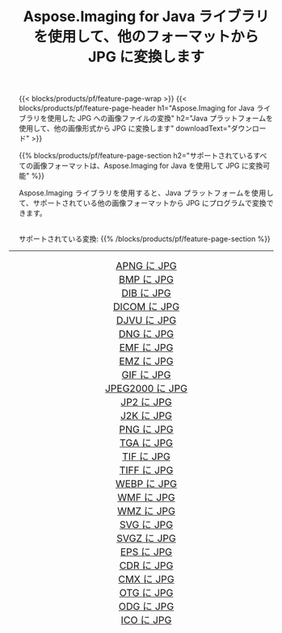 ﻿---
title: Aspose.Imaging for Java ライブラリを使用して、他のフォーマットから JPG に変換します 
weight: 3920
url: /ja/java/conversion/to/jpg 
lang: ja
langdirlevel: 2
locales: zh-hans,ja,it,ru,de,es,fr,nl,id,lt,pl,pt,vi,tr,ko,zh-hant,ar,hi,th,sv,cs,uk,he
description: Aspose.Imaging を使用すると、Java を使用して他のフォーマットから JPG に変換できます。
---

{{< blocks/products/pf/feature-page-wrap >}}
{{< blocks/products/pf/feature-page-header h1="Aspose.Imaging for Java ライブラリを使用した JPG への画像ファイルの変換" h2="Java プラットフォームを使用して、他の画像形式から JPG に変換します" downloadText="ダウンロード" >}}


{{% blocks/products/pf/feature-page-section  h2="サポートされているすべての画像フォーマットは、Aspose.Imaging for Java を使用して JPG に変換可能" %}}
<p align=justify>Aspose.Imaging ライブラリを使用すると、Java プラットフォームを使用して、サポートされている他の画像フォーマットから JPG にプログラムで変換できます。</p>
<br/>
サポートされている変換:
{{% /blocks/products/pf/feature-page-section %}}
<div class="container-fluid productfamilypage bg-gray">
    <div class="convertypes bg-gray agp-content section">
        <div class="container">
		<hr style="margin-left:-20px;"/>
		<div class="row other-converters" style="gap: 10px;font-size: 19px;text-align:center;">
		    <div class='col-md-2 other-converter remove-lp remove-rp'><a href="/imaging/ja/java/conversion/apng-to-jpg" style="padding:15px;">APNG に JPG</a></div>
<div class='col-md-2 other-converter remove-lp remove-rp'><a href="/imaging/ja/java/conversion/bmp-to-jpg" style="padding:15px;">BMP に JPG</a></div>
<div class='col-md-2 other-converter remove-lp remove-rp'><a href="/imaging/ja/java/conversion/dib-to-jpg" style="padding:15px;">DIB に JPG</a></div>
<div class='col-md-2 other-converter remove-lp remove-rp'><a href="/imaging/ja/java/conversion/dicom-to-jpg" style="padding:15px;">DICOM に JPG</a></div>
<div class='col-md-2 other-converter remove-lp remove-rp'><a href="/imaging/ja/java/conversion/djvu-to-jpg" style="padding:15px;">DJVU に JPG</a></div>
<div class='col-md-2 other-converter remove-lp remove-rp'><a href="/imaging/ja/java/conversion/dng-to-jpg" style="padding:15px;">DNG に JPG</a></div>
<div class='col-md-2 other-converter remove-lp remove-rp'><a href="/imaging/ja/java/conversion/emf-to-jpg" style="padding:15px;">EMF に JPG</a></div>
<div class='col-md-2 other-converter remove-lp remove-rp'><a href="/imaging/ja/java/conversion/emz-to-jpg" style="padding:15px;">EMZ に JPG</a></div>
<div class='col-md-2 other-converter remove-lp remove-rp'><a href="/imaging/ja/java/conversion/gif-to-jpg" style="padding:15px;">GIF に JPG</a></div>
<div class='col-md-2 other-converter remove-lp remove-rp'><a href="/imaging/ja/java/conversion/jpeg2000-to-jpg" style="padding:15px;">JPEG2000 に JPG</a></div>
<div class='col-md-2 other-converter remove-lp remove-rp'><a href="/imaging/ja/java/conversion/jp2-to-jpg" style="padding:15px;">JP2 に JPG</a></div>
<div class='col-md-2 other-converter remove-lp remove-rp'><a href="/imaging/ja/java/conversion/j2k-to-jpg" style="padding:15px;">J2K に JPG</a></div>
<div class='col-md-2 other-converter remove-lp remove-rp'><a href="/imaging/ja/java/conversion/png-to-jpg" style="padding:15px;">PNG に JPG</a></div>
<div class='col-md-2 other-converter remove-lp remove-rp'><a href="/imaging/ja/java/conversion/tga-to-jpg" style="padding:15px;">TGA に JPG</a></div>
<div class='col-md-2 other-converter remove-lp remove-rp'><a href="/imaging/ja/java/conversion/tif-to-jpg" style="padding:15px;">TIF に JPG</a></div>
<div class='col-md-2 other-converter remove-lp remove-rp'><a href="/imaging/ja/java/conversion/tiff-to-jpg" style="padding:15px;">TIFF に JPG</a></div>
<div class='col-md-2 other-converter remove-lp remove-rp'><a href="/imaging/ja/java/conversion/webp-to-jpg" style="padding:15px;">WEBP に JPG</a></div>
<div class='col-md-2 other-converter remove-lp remove-rp'><a href="/imaging/ja/java/conversion/wmf-to-jpg" style="padding:15px;">WMF に JPG</a></div>
<div class='col-md-2 other-converter remove-lp remove-rp'><a href="/imaging/ja/java/conversion/wmz-to-jpg" style="padding:15px;">WMZ に JPG</a></div>
<div class='col-md-2 other-converter remove-lp remove-rp'><a href="/imaging/ja/java/conversion/svg-to-jpg" style="padding:15px;">SVG に JPG</a></div>
<div class='col-md-2 other-converter remove-lp remove-rp'><a href="/imaging/ja/java/conversion/svgz-to-jpg" style="padding:15px;">SVGZ に JPG</a></div>
<div class='col-md-2 other-converter remove-lp remove-rp'><a href="/imaging/ja/java/conversion/eps-to-jpg" style="padding:15px;">EPS に JPG</a></div>
<div class='col-md-2 other-converter remove-lp remove-rp'><a href="/imaging/ja/java/conversion/cdr-to-jpg" style="padding:15px;">CDR に JPG</a></div>
<div class='col-md-2 other-converter remove-lp remove-rp'><a href="/imaging/ja/java/conversion/cmx-to-jpg" style="padding:15px;">CMX に JPG</a></div>
<div class='col-md-2 other-converter remove-lp remove-rp'><a href="/imaging/ja/java/conversion/otg-to-jpg" style="padding:15px;">OTG に JPG</a></div>
<div class='col-md-2 other-converter remove-lp remove-rp'><a href="/imaging/ja/java/conversion/odg-to-jpg" style="padding:15px;">ODG に JPG</a></div>
<div class='col-md-2 other-converter remove-lp remove-rp'><a href="/imaging/ja/java/conversion/ico-to-jpg" style="padding:15px;">ICO に JPG</a></div>
                </div>
        </div>
    </div>
</div>
<br/>

